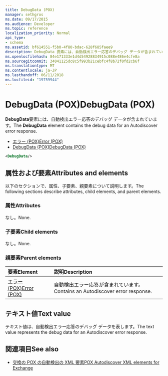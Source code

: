 ```yaml
---
title: DebugData (POX)
manager: sethgros
ms.date: 09/17/2015
ms.audience: Developer
ms.topic: reference
localization_priority: Normal
api_type:
- schema
ms.assetid: bf614551-f5b0-4f80-bdac-628f685faee9
description: DebugData 要素には、自動検出エラー応答のデバッグ データが含まれています。
ms.openlocfilehash: 84e171333e1d4d54928834915c088e486e4cfe8a
ms.sourcegitcommit: 34041125dc8c5f993b21cebfc4f8b72f0fd2cb6f
ms.translationtype: MT
ms.contentlocale: ja-JP
ms.lasthandoff: 06/11/2018
ms.locfileid: "19759944"
---
```

# <a name="debugdata-pox"></a><span data-ttu-id="77ce3-103">DebugData (POX)</span><span class="sxs-lookup"><span data-stu-id="77ce3-103">DebugData (POX)</span></span>

<span data-ttu-id="77ce3-104">**DebugData**要素には、自動検出エラー応答のデバッグ データが含まれています。</span><span class="sxs-lookup"><span data-stu-id="77ce3-104">The **DebugData** element contains the debug data for an Autodiscover error response.</span></span> 
  
- [<span data-ttu-id="77ce3-105">エラー (POX)</span><span class="sxs-lookup"><span data-stu-id="77ce3-105">Error (POX)</span></span>](error-pox.md) 
- [<span data-ttu-id="77ce3-106">DebugData (POX)</span><span class="sxs-lookup"><span data-stu-id="77ce3-106">DebugData (POX)</span></span>](debugdata-pox.md)
  
```xml
<DebugData/>
```

## <a name="attributes-and-elements"></a><span data-ttu-id="77ce3-107">属性および要素</span><span class="sxs-lookup"><span data-stu-id="77ce3-107">Attributes and elements</span></span>

<span data-ttu-id="77ce3-108">以下のセクションで、属性、子要素、親要素について説明します。</span><span class="sxs-lookup"><span data-stu-id="77ce3-108">The following sections describe attributes, child elements, and parent elements.</span></span>
  
### <a name="attributes"></a><span data-ttu-id="77ce3-109">属性</span><span class="sxs-lookup"><span data-stu-id="77ce3-109">Attributes</span></span>

<span data-ttu-id="77ce3-110">なし。</span><span class="sxs-lookup"><span data-stu-id="77ce3-110">None.</span></span>
  
### <a name="child-elements"></a><span data-ttu-id="77ce3-111">子要素</span><span class="sxs-lookup"><span data-stu-id="77ce3-111">Child elements</span></span>

<span data-ttu-id="77ce3-112">なし。</span><span class="sxs-lookup"><span data-stu-id="77ce3-112">None.</span></span>
  
### <a name="parent-elements"></a><span data-ttu-id="77ce3-113">親要素</span><span class="sxs-lookup"><span data-stu-id="77ce3-113">Parent elements</span></span>

|<span data-ttu-id="77ce3-114">**要素**</span><span class="sxs-lookup"><span data-stu-id="77ce3-114">**Element**</span></span>|<span data-ttu-id="77ce3-115">**説明**</span><span class="sxs-lookup"><span data-stu-id="77ce3-115">**Description**</span></span>|
|:-----|:-----|
|[<span data-ttu-id="77ce3-116">エラー (POX)</span><span class="sxs-lookup"><span data-stu-id="77ce3-116">Error (POX)</span></span>](error-pox.md) <br/> |<span data-ttu-id="77ce3-117">自動検出エラー応答が含まれています。</span><span class="sxs-lookup"><span data-stu-id="77ce3-117">Contains an Autodiscover error response.</span></span>  <br/> |
   
## <a name="text-value"></a><span data-ttu-id="77ce3-118">テキスト値</span><span class="sxs-lookup"><span data-stu-id="77ce3-118">Text value</span></span>

<span data-ttu-id="77ce3-119">テキスト値は、自動検出エラー応答のデバッグ データを表します。</span><span class="sxs-lookup"><span data-stu-id="77ce3-119">The text value represents the debug data for an Autodiscover error response.</span></span>
  
## <a name="see-also"></a><span data-ttu-id="77ce3-120">関連項目</span><span class="sxs-lookup"><span data-stu-id="77ce3-120">See also</span></span>

- [<span data-ttu-id="77ce3-121">交換の POX の自動検出の XML 要素</span><span class="sxs-lookup"><span data-stu-id="77ce3-121">POX Autodiscover XML elements for Exchange</span></span>](pox-autodiscover-xml-elements-for-exchange.md)

